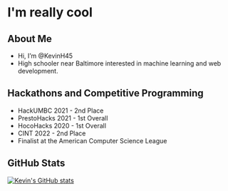# I'm really cool 

## About Me
- Hi, I’m @KevinH45 
- High schooler near Baltimore interested in machine learning and web development.

## Hackathons and Competitive Programming
- HackUMBC 2021 - 2nd Place
- PrestoHacks 2021 - 1st Overall
- HocoHacks 2020 - 1st Overall
- CINT 2022 - 2nd Place
- Finalist at the American Computer Science League

## GitHub Stats

[![Kevin's GitHub stats](https://github-readme-stats.vercel.app/api?username=KevinH45&show_icons=true&theme=synthwave)](https://github.com/anuraghazra/github-readme-stats)
